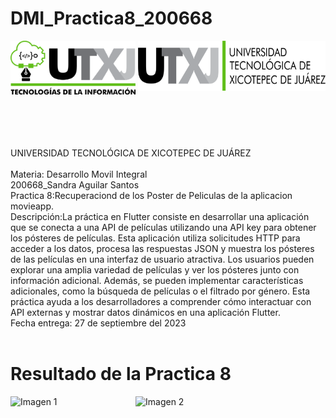 # DMI_Practica8_200668
<div style="display: flex; justify-content: space-between;">
    <img align="left" src="https://github.com/MauricioRL15/Logos_UTXJ/blob/main/LOGO%20TIC.png?raw=true" alt="Imagen 1" width="200"; />
    <img align="right" src="https://github.com/MauricioRL15/Logos_UTXJ/blob/main/LOGO%20UTXJ%202019.png?raw=true" alt="Imagen 2" width="300" height="80" />
</div><br><br><br><br><br>
UNIVERSIDAD TECNOLÓGICA DE XICOTEPEC DE JUÁREZ <br><br>
Materia: Desarrollo Movil Integral <br>
200668_Sandra Aguilar Santos<br>
Practica 8:Recuperaciond de los Poster de Peliculas de la aplicacion movieapp. <br>
Descripción:La práctica en Flutter consiste en desarrollar una aplicación que se conecta a una API de películas utilizando una API key para obtener los pósteres de películas. Esta aplicación utiliza solicitudes HTTP para acceder a los datos, procesa las respuestas JSON y muestra los pósteres de las películas en una interfaz de usuario atractiva. Los usuarios pueden explorar una amplia variedad de películas y ver los pósteres junto con información adicional. Además, se pueden implementar características adicionales, como la búsqueda de películas o el filtrado por género. Esta práctica ayuda a los desarrolladores a comprender cómo interactuar con API externas y mostrar datos dinámicos en una aplicación Flutter. <br>
Fecha entrega: 27 de septiembre del 2023 <br> <br>

# Resultado de la Practica 8

<div style="display: flex; justify-content:">
 <img align="left" src="movieapp_200668/imagenes/2.jpg?raw=true" alt="Imagen 1" width="200";/>
<img align="left" src="movieapp_200668/imagenes/1.jpg?raw=true" alt="Imagen 2"  width="200" />
</div>
